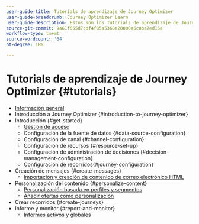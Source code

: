 ```yaml
---
user-guide-title: Tutorials de aprendizaje de Journey Optimizer
user-guide-breadcrumb: Journey Optimizer Learn
user-guide-description: Estos son los Tutorials de aprendizaje de Journey Optimizer.
source-git-commit: 9a61f655d7cdf4f85a5368e20000a6c0ba7ed16a
workflow-type: tm+mt
source-wordcount: '64'
ht-degree: 18%

---
```



# Tutorials de aprendizaje de Journey Optimizer {#tutorials}

+ [Información general](/help/overview.md)
+ Introducción a Journey Optimizer {#introduction-to-journey-optimizer}
+ Introducción {#get-started}
   + [Gestión de acceso](/help/set-up-access/access-management.md)
   + Configuración de la fuente de datos {#data-source-configuration}
   + Configuración de canal {#channel-configuration}
   + Configuración de recursos {#resource-set-up}
   + Configuración de administración de decisiones {#decision-management-configuration}
   + Configuración de recorridos{#journey-configuration}
+ Creación de mensajes {#create-messages}
   + [Importación y creación de contenido de correo electrónico HTML](/help/create-messages/import-and-author-html-email-content.md)
+ Personalización del contenido {#personalize-content}
   + [Personalización basada en perfiles y segmentos](/help/personalize-content/profile-and-segment-membership-based-personalization.md)
   + [Añadir ofertas como personalización](/help/personalize-content/add-offer-decisioning-to-messages.md)
+ Crear recorridos {#create-journeys}
+ Informe y monitor {#report-and-monitor}
   + [Informes activos y globales](/help/report-and-monitor/live-and-global-reports.md)

